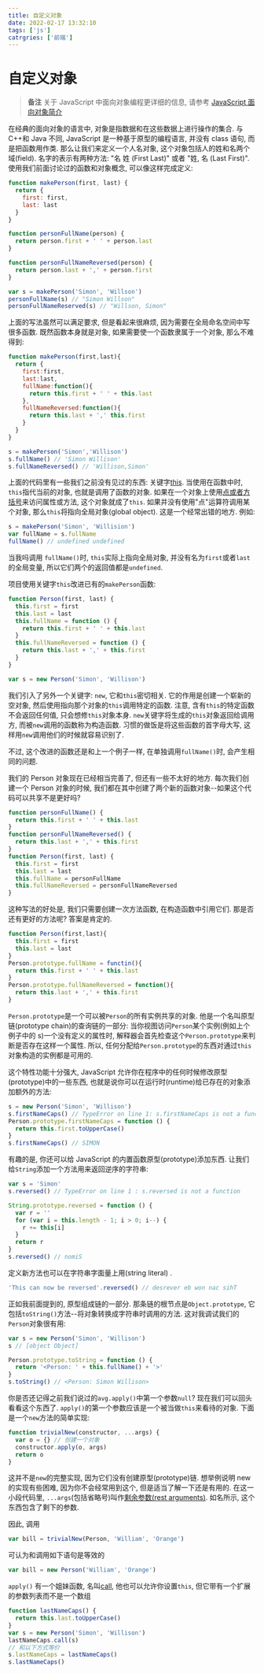 ```yaml
---
title: 自定义对象
date: 2022-02-17 13:32:10
tags: ['js']
catrgries: ['前端']
---
```


# 自定义对象

> **备注** 关于 JavaScript 中面向对象编程更详细的信息, 请参考 [JavaScript 面向对象简介](https://developer.mozilla.org/zh-CN/docs/Web/JavaScript/Introduction_to_Object-Oriented_JavaScript)

在经典的面向对象的语言中, 对象是指数据和在这些数据上进行操作的集合. 与 C++和 Java 不同, JavaScript 是一种基于原型的编程语言, 并没有 class 语句, 而是把函数用作类. 那么让我们来定义一个人名对象, 这个对象包括人的姓和名两个域(field). 名字的表示有两种方法: "名 姓 (First Last)" 或者 "姓, 名 (Last First)". 使用我们前面讨论过的函数和对象概念, 可以像这样完成定义:

```js
function makePerson(first, last) {
  return {
    first: first,
    last: last
  }
}

function personFullName(person) {
  return person.first + ' ' + person.last
}

function personFullNameReversed(person) {
  return person.last + ',' + person.first
}

var s = makePerson('Simon', 'Willson')
personFullName(s) // "Simon Willson"
personFullNameReserved(s) // "Willson, Simon"
```

上面的写法虽然可以满足要求, 但是看起来很麻烦, 因为需要在全局命名空间中写很多函数. 既然函数本身就是对象, 如果需要使一个函数隶属于一个对象, 那么不难得到:

```js
function makePerson(first,last){
  return {
    first:first,
    last:last,
    fullName:function(){
      return this.first + ' ' + this.last
    },
    fullNameReversed:function(){
      return this.last + ',' this.first
    }
  }
}

s = makePerson('Simon','Willison')
s.fullName() // 'Simon Willison'
s.fullNameReversed() // 'Willison,Simon'
```

上面的代码里有一些我们之前没有见过的东西: 关键字[this](). 当使用在函数中时, `this`指代当前的对象, 也就是调用了函数的对象. 如果在一个对象上使用[点或者方括号]()来访问属性或方法, 这个对象就成了`this`. 如果并没有使用"点"运算符调用某个对象, 那么`this`将指向全局对象(global object). 这是一个经常出错的地方. 例如:

```js
s = makePerson('Simon', 'Willision')
var fullName = s.fullName
fullName() // undefined undefined
```

当我吗调用 `fullName()`时, `this`实际上指向全局对象, 并没有名为`first`或者`last`的全局变量, 所以它们两个的返回值都是`undefined`.

项目使用关键字`this`改进已有的`makePerson`函数:

```js
function Person(first, last) {
  this.first = first
  this.last = last
  this.fullName = function () {
    return this.first + ' ' + this.last
  }
  this.fullNameReversed = function () {
    return this.last + ',' + this.first
  }
}

var s = new Person('Simon', 'Willison')
```

我们引入了另外一个关键字: `new`, 它和`this`密切相关. 它的作用是创建一个崭新的空对象, 然后使用指向那个对象的`this`调用特定的函数. 注意, 含有`this`的特定函数不会返回任何值, 只会想修`this`对象本身. `new`关键字将生成的`this`对象返回给调用方, 而被`new`调用的函数称为构造函数. 习惯的做饭是将这些函数的首字母大写, 这样用`new`调用他们的时候就容易识别了.

不过, 这个改进的函数还是和上一个例子一样, 在单独调用`fullName()`时, 会产生相同的问题.

我们的 Person 对象现在已经相当完善了, 但还有一些不太好的地方. 每次我们创建一个 Person 对象的时候, 我们都在其中创建了两个新的函数对象--如果这个代码可以共享不是更好吗?

```js
function personFullName() {
  return this.first + ' ' + this.last
}
function personFullNameReversed() {
  return this.last + ',' + this.first
}
function Person(first, last) {
  this.first = first
  this.last = last
  this.fullName = personFullName
  this.fullNameReversed = personFullNameReversed
}
```

这种写法的好处是, 我们只需要创建一次方法函数, 在构造函数中引用它们. 那是否还有更好的方法呢? 答案是肯定的.

```js
function Person(first,last){
  this.first = first
  this.last = last
}
Person.prototype.fullName = functin(){
  return this.first + ' ' + this.last
}
Person.prototype.fullNameReversed = function(){
  return this.last + ',' + this.first
}
```

`Person.prototype`是一个可以被`Person`的所有实例共享的对象. 他是一个名叫原型链(prototype chain)的查询链的一部分: 当你视图访问`Person`某个实例(例如上个例子中的 s)一个没有定义的属性时, 解释器会首先检查这个`Person.prototype`来判断是否存在这样一个属性. 所以, 任何分配给`Person.prototype`的东西对通过`this`对象构造的实例都是可用的.

这个特性功能十分强大, JavaScript 允许你在程序中的任何时候修改原型(prototype)中的一些东西, 也就是说你可以在运行时(runtime)给已存在的对象添加额外的方法:

```js
s = new Person('Simon', 'Willison')
s.firstNameCaps() // TypeError on line 1: s.firstNameCaps is not a function
Person.prototype.firstNameCaps = function () {
  return this.first.toUpperCase()
}
s.firstNameCaps() // SIMON
```

有趣的是, 你还可以给 JavaScript 的内置函数原型(prototype)添加东西. 让我们给`String`添加一个方法用来返回逆序的字符串:

```js
var s = 'Simon'
s.reversed() // TypeError on line 1 : s.reversed is not a function

String.prototype.reversed = function () {
  var r = ''
  for (var i = this.length - 1; i > 0; i--) {
    r += this[i]
  }
  return r
}
s.reversed() // nomiS
```

定义新方法也可以在字符串字面量上用(string literal) .

```js
'This can now be reversed'.reversed() // desrever eb won nac sihT
```

正如我前面提到的, 原型组成链的一部分. 那条链的根节点是`Object.prototype`, 它包括`toString()`方法--将对象转换成字符串时调用的方法. 这对我调试我们的`Person`对象很有用:

```js
var s = new Person('Simon', 'Willison')
s // [object Object]

Person.prototype.toString = function () {
  return '<Person: ' + this.fullName() + '>'
}
s.toString() // <Person: Simon Willison>
```

你是否还记得之前我们说过的`avg.apply()`中第一个参数`null`? 现在我们可以回头看看这个东西了. `apply()`的第一个参数应该是一个被当做`this`来看待的对象. 下面是一个`new`方法的简单实现:

```js
function trivialNew(constructor, ...args) {
  var o = {} // 创建一个对象
  constructor.apply(o, args)
  return o
}
```

这并不是`new`的完整实现, 因为它们没有创建原型(prototype)链. 想举例说明 new 的实现有些困难, 因为你不会经常用到这个, 但是适当了解一下还是有用的. 在这一小段代码里, `...args`(包括省略号)叫作[剩余参数(rest arguments)](). 如名所示, 这个东西包含了剩下的参数.

因此, 调用

```js
var bill = trivialNew(Person, 'William', 'Orange')
```

可认为和调用如下语句是等效的

```js
var bill = new Person('William', 'Orange')
```

`apply()` 有一个姐妹函数, 名叫[call](), 他也可以允许你设置`this`, 但它带有一个扩展的参数列表而不是一个数组

```js
function lastNameCaps() {
  return this.last.toUpperCase()
}
var s = new Person('Simon', 'Willison')
lastNameCaps.call(s)
// 和以下方式等价
s.lastNameCaps = lastNameCaps()
s.lastNameCaps()
```
